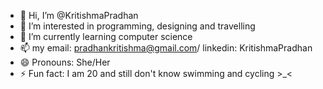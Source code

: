 - 👋 Hi, I’m @KritishmaPradhan
- 👀 I’m interested in programming, designing and travelling
- 🌱 I’m currently learning computer science
- 📫 my email: pradhankritishma@gmail.com/ linkedin: KritishmaPradhan
- 😄 Pronouns: She/Her
- ⚡ Fun fact: I am 20 and still don't know swimming and cycling >_< 

<!---
KritishmaPradhan/KritishmaPradhan is a ✨ special ✨ repository because its `README.md` (this file) appears on your GitHub profile.
You can click the Preview link to take a look at your changes.
--->
